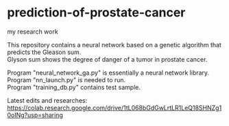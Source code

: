 # prediction-of-prostate-cancer
my research work

This repository contains a neural network based on a genetic algorithm that predicts the Gleason sum.  
Glyson sum shows the degree of danger of a tumor in prostate cancer.

Program "neural_network_ga.py" is essentially a neural network library.  
Program "nn_launch.py" is needed to run.  
Program "training_db.py" contains test sample.  

Latest edits and researches:
https://colab.research.google.com/drive/1tL068bGdGwLrtLR1LeQ18SHNZg10oINg?usp=sharing
